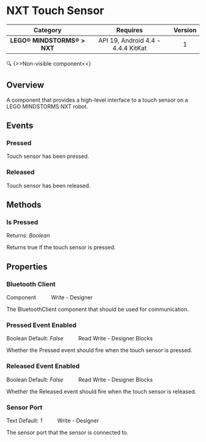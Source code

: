 # NXT Touch Sensor

| Category | Requires | Version |
|:--------:|:-------:|:--------:|
|**LEGO® MINDSTORMS® > NXT**|<span class="chip chip-any">API 19, Android 4.4 - 4.4.4 KitKat</span>|<span class="chip chip-number">1</span>|

:mag: {>>Non-visible component<<}

## Overview

A component that provides a high-level interface to a touch sensor on a LEGO MINDSTORMS NXT robot.

## Events

### Pressed

Touch sensor has been pressed.

<div class="block" ai2-block="event" not-rendered="true" value="%7B%22componentName%22:%20%22NXT%20Touch%20Sensor%22,%20%22name%22:%20%22Pressed%22,%20%22params%22:%20%5B%5D%7D"></div>


### Released

Touch sensor has been released.

<div class="block" ai2-block="event" not-rendered="true" value="%7B%22componentName%22:%20%22NXT%20Touch%20Sensor%22,%20%22name%22:%20%22Released%22,%20%22params%22:%20%5B%5D%7D"></div>


## Methods

### Is Pressed

<span class="chip chip-boolean">Returns: <i>Boolean</i></span> 

Returns true if the touch sensor is pressed.

<div class="block" ai2-block="method" not-rendered="true" value="%7B%22componentName%22:%20%22NXT%20Touch%20Sensor%22,%20%22name%22:%20%22Is%20Pressed%22,%20%22output%22:%20true,%20%22params%22:%20%5B%5D%7D"></div>


## Properties

### Bluetooth Client

<span class="chip chip-component">Component</span>&nbsp;&nbsp;&nbsp;&nbsp;&nbsp;&nbsp;&nbsp;&nbsp;&nbsp;&nbsp;<span class="chip chip-rw">Write</span> - <span class="chip chip-bd">Designer</span> 

The BluetoothClient component that should be used for communication.

### Pressed Event Enabled

<span class="chip chip-boolean">Boolean</span> <span class="chip chip-boolean">Default: <i>False</i></span>&nbsp;&nbsp;&nbsp;&nbsp;&nbsp;&nbsp;&nbsp;&nbsp;&nbsp;&nbsp;<span class="chip chip-rw">Read</span> <span class="chip chip-rw">Write</span> - <span class="chip chip-bd">Designer</span> <span class="chip chip-bd">Blocks</span> 

Whether the Pressed event should fire when the touch sensor is pressed.

<div class="block" ai2-block="property" not-rendered="true" value="%7B%22componentName%22:%20%22NXT%20Touch%20Sensor%22,%20%22name%22:%20%22Pressed%20Event%20Enabled%22,%20%22getter%22:%20true%7D"></div>
<div class="block" ai2-block="property" not-rendered="true" value="%7B%22componentName%22:%20%22NXT%20Touch%20Sensor%22,%20%22name%22:%20%22Pressed%20Event%20Enabled%22,%20%22getter%22:%20false%7D"></div>


### Released Event Enabled

<span class="chip chip-boolean">Boolean</span> <span class="chip chip-boolean">Default: <i>False</i></span>&nbsp;&nbsp;&nbsp;&nbsp;&nbsp;&nbsp;&nbsp;&nbsp;&nbsp;&nbsp;<span class="chip chip-rw">Read</span> <span class="chip chip-rw">Write</span> - <span class="chip chip-bd">Designer</span> <span class="chip chip-bd">Blocks</span> 

Whether the Released event should fire when the touch sensor is released.

<div class="block" ai2-block="property" not-rendered="true" value="%7B%22componentName%22:%20%22NXT%20Touch%20Sensor%22,%20%22name%22:%20%22Released%20Event%20Enabled%22,%20%22getter%22:%20true%7D"></div>
<div class="block" ai2-block="property" not-rendered="true" value="%7B%22componentName%22:%20%22NXT%20Touch%20Sensor%22,%20%22name%22:%20%22Released%20Event%20Enabled%22,%20%22getter%22:%20false%7D"></div>


### Sensor Port

<span class="chip chip-text">Text</span> <span class="chip chip-text">Default: <i>1</i></span>&nbsp;&nbsp;&nbsp;&nbsp;&nbsp;&nbsp;&nbsp;&nbsp;&nbsp;&nbsp;<span class="chip chip-rw">Write</span> - <span class="chip chip-bd">Designer</span> 

The sensor port that the sensor is connected to.